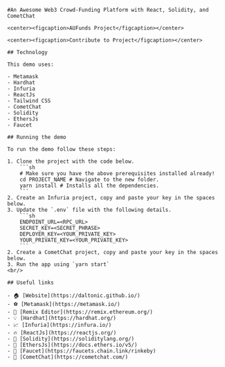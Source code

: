     #An Awesome Web3 Crowd-Funding Platform with React, Solidity, and CometChat

    <center><figcaption>AUFunds Project</figcaption></center>

    <center><figcaption>Contribute to Project</figcaption></center>

    ## Technology

    This demo uses:

    - Metamask
    - Hardhat
    - Infuria
    - ReactJs
    - Tailwind CSS
    - CometChat
    - Solidity
    - EthersJs
    - Faucet

    ## Running the demo

    To run the demo follow these steps:

    1. Clone the project with the code below.
        ```sh
        # Make sure you have the above prerequisites installed already!
        cd PROJECT_NAME # Navigate to the new folder.
        yarn install # Installs all the dependencies.
        ```
    2. Create an Infuria project, copy and paste your key in the spaces below.
    3. Update the `.env` file with the following details.
        ```sh
        ENDPOINT_URL=<RPC_URL>
        SECRET_KEY=<SECRET_PHRASE>
        DEPLOYER_KEY=<YOUR_PRIVATE_KEY>
        YOUR_PRIVATE_KEY=<YOUR_PRIVATE_KEY>
        ```
    2. Create a CometChat project, copy and paste your key in the spaces below.
    3. Run the app using `yarn start`
    <br/>

    ## Useful links

    - 🏠 [Website](https://daltonic.github.io/)
    - ⚽ [Metamask](https://metamask.io/)
    - 🚀 [Remix Editor](https://remix.ethereum.org/)
    - 💡 [Hardhat](https://hardhat.org/)
    - 📈 [Infuria](https://infura.io/)
    - 🔥 [ReactJs](https://reactjs.org/)
    - 🐻 [Solidity](https://soliditylang.org/)
    - 👀 [EthersJs](https://docs.ethers.io/v5/)
    - 🎅 [Faucet](https://faucets.chain.link/rinkeby)
    - 🤖 [CometChat](https://cometchat.com/)